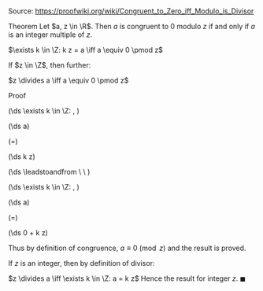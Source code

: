 # 

Source: https://proofwiki.org/wiki/Congruent_to_Zero_iff_Modulo_is_Divisor

Theorem
Let $a, z \in \R$.
Then $a$ is congruent to $0$ modulo $z$ if and only if $a$ is an integer multiple of $z$.

$\exists k \in \Z: k z = a \iff a \equiv 0 \pmod z$

If $z \in \Z$, then further:

$z \divides a \iff a \equiv 0 \pmod z$


Proof









\(\ds \exists k \in \Z: \, \)



\(\ds a\)

\(=\)







\(\ds k z\)














\(\ds \leadstoandfrom \ \ \)

\(\ds \exists k \in \Z: \, \)



\(\ds a\)

\(=\)







\(\ds 0 + k z\)










Thus by definition of congruence, $a \equiv 0 \pmod z$ and the result is proved.

If $z$ is an integer, then by definition of divisor:

$z \divides a \iff \exists k \in \Z: a = k z$
Hence the result for integer $z$.
$\blacksquare$





